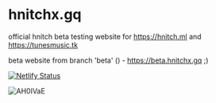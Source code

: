# hnitchx.gq
official hnitch beta testing website for https://hnitch.ml and https://tunesmusic.tk

beta website from branch 'beta' () - https://beta.hnitchx.gq ;)

[![Netlify Status](https://api.netlify.com/api/v1/badges/224d1d40-4347-43d5-822e-f5a5b8daa515/deploy-status)](https://app.netlify.com/sites/hnitchxgq/deploys)

![AH0IVaE](https://user-images.githubusercontent.com/92138583/142552337-599e8360-49d8-44a6-890a-c5e29a9dadca.png)
